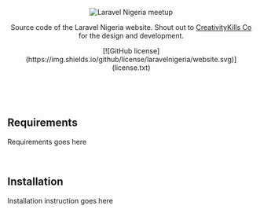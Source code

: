 <p align="center">
    <img src="https://user-images.githubusercontent.com/807318/27274054-b06652c6-54c9-11e7-83ab-f4a3fa6109b7.jpeg" alt="Laravel Nigeria meetup">
</p>
<p align="center">Source code of the Laravel Nigeria website. Shout out to <a href="https://creativitykills.co" target="_blank">CreativityKills Co</a> for the design and development.</p>
<p align="center">
    [![GitHub license](https://img.shields.io/github/license/laravelnigeria/website.svg)](license.txt)
</p>


<p>&nbsp;</p>
<p>&nbsp;</p>

## Requirements
Requirements goes here

<p>&nbsp;</p>

## Installation
Installation instruction goes here